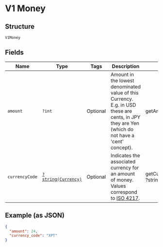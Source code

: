 
# V1 Money

## Structure

`V1Money`

## Fields

| Name | Type | Tags | Description | Getter | Setter |
|  --- | --- | --- | --- | --- | --- |
| `amount` | `?int` | Optional | Amount in the lowest denominated value of this Currency. E.g. in USD<br>these are cents, in JPY they are Yen (which do not have a 'cent' concept). | getAmount(): ?int | setAmount(?int amount): void |
| `currencyCode` | [`?string(Currency)`](../../doc/models/currency.md) | Optional | Indicates the associated currency for an amount of money. Values correspond<br>to [ISO 4217](https://wikipedia.org/wiki/ISO_4217). | getCurrencyCode(): ?string | setCurrencyCode(?string currencyCode): void |

## Example (as JSON)

```json
{
  "amount": 24,
  "currency_code": "XPT"
}
```

